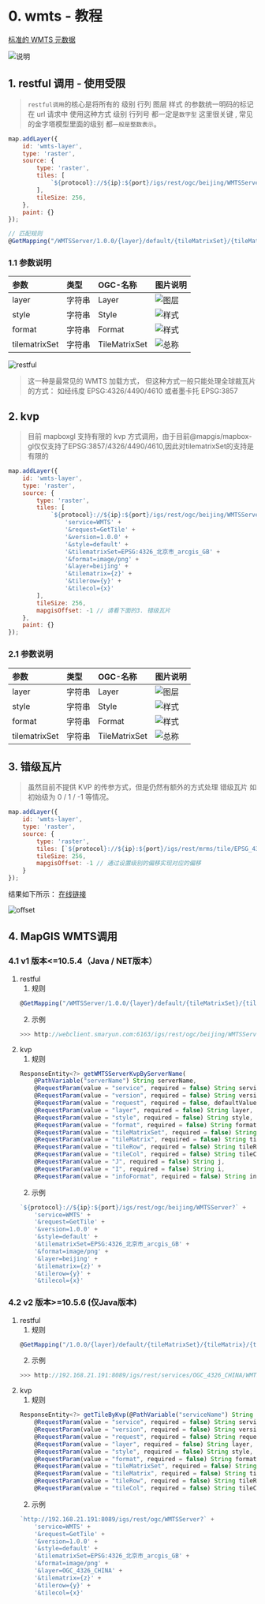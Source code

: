 # 0. wmts - 教程

[标准的 WMTS 元数据](http://webclient.smaryun.com:6163/igs/rest/ogc/beijing/WMTSServer)

![说明](./static/modules/mapboxgl/fqa/ogc/wmts/gettile.png)

## 1. restful 调用 - 使用受限

> `restful调用`的核心是将所有的 级别 行列 图层 样式 的参数统一明码的标记在 url 请求中
> 使用这种方式 级别 行列号 都一定是`数字型` 这里很关键 , 常见的金字塔模型里面的级别 都`一般是整数表示`。

```js
map.addLayer({
    id: 'wmts-layer',
    type: 'raster',
    source: {
        type: 'raster',
        tiles: [
            `${protocol}://${ip}:${port}/igs/rest/ogc/beijing/WMTSServer/1.0.0/beijing/default/EPSG:4326_北京市_arcgis_GB/{z}/{y}/{x}.png`
        ],
        tileSize: 256,
    },
    paint: {}
});
```

``` js
// 匹配规则
@GetMapping("/WMTSServer/1.0.0/{layer}/default/{tileMatrixSet}/{tileMatrix}/{tileRow}/{tileCol}.{format}")
```

### 1.1 参数说明

| 参数          | 类型   | OGC-名称      | 图片说明                                                             |
| :------------ | :----- | :------------ | :------------------------------------------------------------------- |
| layer         | 字符串 | Layer         | ![图层](./static/modules/mapboxgl/fqa/ogc/wmts/layer.png)              |
| style         | 字符串 | Style         | ![样式](./static/modules/mapboxgl/fqa/ogc/wmts/style-type.png)         |
| format        | 字符串 | Format        | ![样式](./static/modules/mapboxgl/fqa/ogc/wmts/wmts-format.png)        |
| tilematrixSet | 字符串 | TileMatrixSet | ![总称](./static/modules/mapboxgl/fqa/ogc/wmts/tilematrixset-name.png) |

![restful](./static/modules/mapboxgl/fqa/ogc/wmts/restful.png)

> 这一种是最常见的 WMTS 加载方式， 但这种方式一般只能处理全球裁瓦片的方式： 如经纬度 EPSG:4326/4490/4610 或者墨卡托 EPSG:3857

## 2. kvp

> 目前 mapboxgl 支持有限的 kvp 方式调用，由于目前@mapgis/mapbox-gl仅仅支持了EPSG:3857/4326/4490/4610,因此对tilematrixSet的支持是有限的

```js
map.addLayer({
    id: 'wmts-layer',
    type: 'raster',
    source: {
        type: 'raster',
        tiles: [
            `${protocol}://${ip}:${port}/igs/rest/ogc/beijing/WMTSServer?` +
                'service=WMTS' +
                '&request=GetTile' +
                '&version=1.0.0' +
                '&style=default' +
                '&tilematrixSet=EPSG:4326_北京市_arcgis_GB' +
                '&format=image/png' +
                '&layer=beijing' +
                '&tilematrix={z}' +
                '&tilerow={y}' +
                '&tilecol={x}'
        ],
        tileSize: 256,
        mapgisOffset: -1 // 请看下面的3. 错级瓦片
    },
    paint: {}
});
```

### 2.1 参数说明

| 参数          | 类型   | OGC-名称      | 图片说明                                                             |
| :------------ | :----- | :------------ | :------------------------------------------------------------------- |
| layer         | 字符串 | Layer         | ![图层](./static/modules/mapboxgl/fqa/ogc/wmts/layer.png)              |
| style         | 字符串 | Style         | ![样式](./static/modules/mapboxgl/fqa/ogc/wmts/style-type.png)         |
| format        | 字符串 | Format        | ![样式](./static/modules/mapboxgl/fqa/ogc/wmts/wmts-format.png)        |
| tilematrixSet | 字符串 | TileMatrixSet | ![总称](./static/modules/mapboxgl/fqa/ogc/wmts/tilematrixset-name.png) |


## 3. 错级瓦片

> 虽然目前不提供 KVP 的传参方式，但是仍然有额外的方式处理 错级瓦片 如初始级为 0 / 1 / -1 等情况。

```javascript
map.addLayer({
    id: 'wmts-layer',
    type: 'raster',
    source: {
        type: 'raster',
        tiles: [`${protocol}://${ip}:${port}/igs/rest/mrms/tile/EPSG_4326_WORLD_TILE/{z}/{y}/{x}`],
        tileSize: 256,
        mapgisOffset: -1 // 通过设置级别的偏移实现对应的偏移
    }
});
```

结果如下所示： 
[在线链接](/#/modules/mapboxgl/mapgis-igserver/map/mapgisoffset)

![offset](./static/modules/mapboxgl/fqa/ogc/wmts/offset.png)

## 4. MapGIS WMTS调用

### 4.1 v1 版本<=10.5.4（Java / NET版本）
1. restful
    1. 规则
    ``` js 
    @GetMapping("/WMTSServer/1.0.0/{layer}/default/{tileMatrixSet}/{tileMatrix}/{tileRow}/{tileCol}.{format}")
    ```
    2. 示例
    ``` js 
    >>> http://webclient.smaryun.com:6163/igs/rest/ogc/beijing/WMTSServer/1.0.0/beijing/default/EPSG:4326_北京市_arcgis_GB/{z}/{y}/{x}.png
    ```
2. kvp
    1. 规则
    ``` js
    ResponseEntity<?> getWMTSServerKvpByServerName(
        @PathVariable("serverName") String serverName,
        @RequestParam(value = "service", required = false) String service,
        @RequestParam(value = "version", required = false) String version,
        @RequestParam(value = "request", required = false, defaultValue = "") String request,
        @RequestParam(value = "layer", required = false) String layer,
        @RequestParam(value = "style", required = false) String style,
        @RequestParam(value = "format", required = false) String format,
        @RequestParam(value = "tileMatrixSet", required = false) String tileMatrixSet,
        @RequestParam(value = "tileMatrix", required = false) String tileMatrix,
        @RequestParam(value = "tileRow", required = false) String tileRow,
        @RequestParam(value = "tileCol", required = false) String tileCol,
        @RequestParam(value = "J", required = false) String j,
        @RequestParam(value = "I", required = false) String i,
        @RequestParam(value = "infoFormat", required = false) String infoFormat)
    ```
    2. 示例
    ``` js
    `${protocol}://${ip}:${port}/igs/rest/ogc/beijing/WMTSServer?` +
        'service=WMTS' +
        '&request=GetTile' +
        '&version=1.0.0' +
        '&style=default' +
        '&tilematrixSet=EPSG:4326_北京市_arcgis_GB' +
        '&format=image/png' +
        '&layer=beijing' +
        '&tilematrix={z}' +
        '&tilerow={y}' +
        '&tilecol={x}'
    ```
### 4.2 v2 版本>=10.5.6 (仅Java版本)
1. restful
    1. 规则
    ``` js 
    @GetMapping("/1.0.0/{layer}/default/{tileMatrixSet}/{tileMatrix}/{tileRow}/{tileCol}.{format}")
    ```
    2. 示例
    ``` js 
    >>> http://192.168.21.191:8089/igs/rest/services/OGC_4326_CHINA/WMTSServer/1.0.0/OGC_4326_CHINA/default/EPSG:4326_OGC_4326_CHINA_028mm_GB/{z}/{y}/{x}.png
    ```
2. kvp
    1. 规则
    ``` js
    ResponseEntity<?> getTileByKvp(@PathVariable("serviceName") String serviceName,
        @RequestParam(value = "service", required = false) String service,
        @RequestParam(value = "version", required = false) String version,
        @RequestParam(value = "request", required = false) String request,
        @RequestParam(value = "layer", required = false) String layer,
        @RequestParam(value = "style", required = false) String style,
        @RequestParam(value = "format", required = false) String format,
        @RequestParam(value = "tileMatrixSet", required = false) String tileMatrixSet,
        @RequestParam(value = "tileMatrix", required = false) String tileMatrix,
        @RequestParam(value = "tileRow", required = false) String tileRow,
        @RequestParam(value = "tileCol", required = false) String tileCol)
    ```
    2. 示例
    ``` js
    `http://192.168.21.191:8089/igs/rest/ogc/WMTSServer?` +
        'service=WMTS' +
        '&request=GetTile' +
        '&version=1.0.0' +
        '&style=default' +
        '&tilematrixSet=EPSG:4326_北京市_arcgis_GB' +
        '&format=image/png' +
        '&layer=OGC_4326_CHINA' +
        '&tilematrix={z}' +
        '&tilerow={y}' +
        '&tilecol={x}'
    ```

